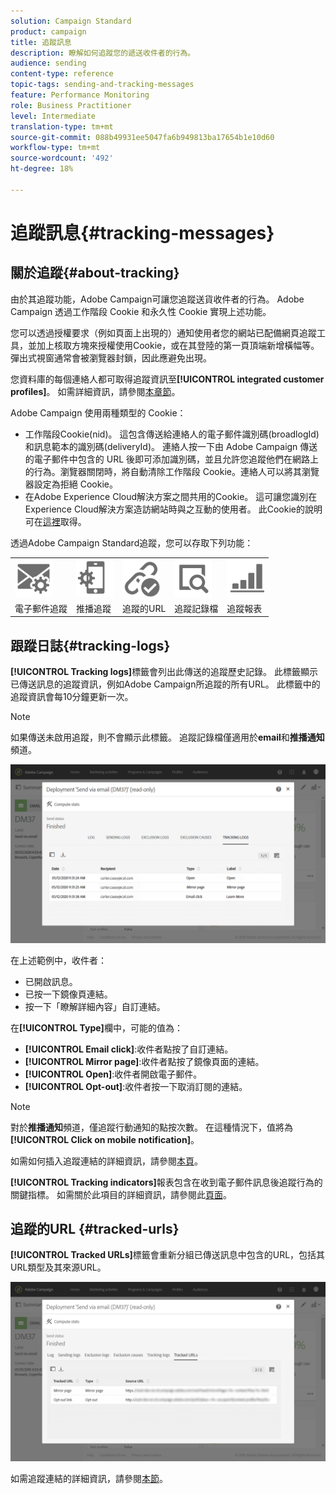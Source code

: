 ```yaml
---
solution: Campaign Standard
product: campaign
title: 追蹤訊息
description: 瞭解如何追蹤您的遞送收件者的行為。
audience: sending
content-type: reference
topic-tags: sending-and-tracking-messages
feature: Performance Monitoring
role: Business Practitioner
level: Intermediate
translation-type: tm+mt
source-git-commit: 088b49931ee5047fa6b949813ba17654b1e10d60
workflow-type: tm+mt
source-wordcount: '492'
ht-degree: 18%

---
```



# 追蹤訊息{#tracking-messages}

## 關於追蹤{#about-tracking}

由於其追蹤功能，Adobe Campaign可讓您追蹤送貨收件者的行為。 Adobe Campaign 透過工作階段 Cookie 和永久性 Cookie 實現上述功能。

您可以透過授權要求（例如頁面上出現的）通知使用者您的網站已配備網頁追蹤工具，並加上核取方塊來授權使用Cookie，或在其登陸的第一頁頂端新增橫幅等。 彈出式視窗通常會被瀏覽器封鎖，因此應避免出現。

您資料庫的每個連絡人都可取得追蹤資訊至&#x200B;**[!UICONTROL integrated customer profiles]**。 如需詳細資訊，請參閱[本章節](../../audiences/using/integrated-customer-profile.md)。

Adobe Campaign 使用兩種類型的 Cookie：

* 工作階段Cookie(nid)。 這包含傳送給連絡人的電子郵件識別碼(broadlogId)和訊息範本的識別碼(deliveryId)。 連絡人按一下由 Adobe Campaign 傳送的電子郵件中包含的 URL 後即可添加識別碼，並且允許您追蹤他們在網路上的行為。瀏覽器關閉時，將自動清除工作階段 Cookie。連絡人可以將其瀏覽器設定為拒絕 Cookie。
* 在Adobe Experience Cloud解決方案之間共用的Cookie。 這可讓您識別在Experience Cloud解決方案造訪網站時與之互動的使用者。 此Cookie的說明可在[這裡](https://docs.adobe.com/content/help/en/core-services/interface/ec-cookies/cookies-mc.html)取得。

透過Adobe Campaign Standard追蹤，您可以存取下列功能：

<table>
<tr>
    <td valign="top">
        <a href="../../administration/using/configuring-email-channel.md#tracking-parameters"><img width="60px" alt="條件" src="assets/icon_email_parameters.png"/></a>
    </td>
    <td valign="top">
        <a href="https://helpx.adobe.com/campaign/kb/push-tracking.html"><img width="60px" alt="條件" src="assets/icon_push_parameters.png"/></a>
    </td>
    <td valign="top">
        <a href="../../designing/using/links.md#about-tracked-urls"><img width="60px" alt="條件" src="assets/icon_url.png"/></a>
    </td>
        <td valign="top">
          <a href="../../sending/using/tracking-messages.md#tracking-logs"><img width="60px" alt="條件" src="assets/icon_log.png"/></a>
    </td>
    </td>
    <td valign="top">
          <a href="../../reporting/using/tracking-indicators.md"><img width="60px" alt="條件" src="assets/icon_report.png"/></a>
</tr>
<tr>
<td>電子郵件追蹤</td>
<td>推播追蹤</td>
<td>追蹤的URL</td>
<td>追蹤記錄檔</td>
<td>追蹤報表</td>
</tr>
</table>

## 跟蹤日誌{#tracking-logs}

**[!UICONTROL Tracking logs]**&#x200B;標籤會列出此傳送的追蹤歷史記錄。 此標籤顯示已傳送訊息的追蹤資訊，例如Adobe Campaign所追蹤的所有URL。 此標籤中的追蹤資訊會每10分鐘更新一次。

>[!NOTE]
>
>如果傳送未啟用追蹤，則不會顯示此標籤。 追蹤記錄檔僅適用於&#x200B;**email**&#x200B;和&#x200B;**推播通知**&#x200B;頻道。

![](assets/tracking_logs.png)

在上述範例中，收件者：

* 已開啟訊息。
* 已按一下鏡像頁連結。
* 按一下「瞭解詳細內容」自訂連結。

在&#x200B;**[!UICONTROL Type]**&#x200B;欄中，可能的值為：

* **[!UICONTROL Email click]**:收件者點按了自訂連結。
* **[!UICONTROL Mirror page]**:收件者點按了鏡像頁面的連結。
* **[!UICONTROL Open]**:收件者開啟電子郵件。
* **[!UICONTROL Opt-out]**:收件者按一下取消訂閱的連結。

>[!NOTE]
>
>對於&#x200B;**推播通知**&#x200B;頻道，僅追蹤行動通知的點按次數。 在這種情況下，值將為&#x200B;**[!UICONTROL Click on mobile notification]**。

如需如何插入追蹤連結的詳細資訊，請參閱[本頁](../../designing/using/links.md#inserting-a-link)。

**[!UICONTROL Tracking indicators]**&#x200B;報表包含在收到電子郵件訊息後追蹤行為的關鍵指標。 如需關於此項目的詳細資訊，請參閱此[頁面](../../reporting/using/tracking-indicators.md)。

## 追蹤的URL {#tracked-urls}

**[!UICONTROL Tracked URLs]**&#x200B;標籤會重新分組已傳送訊息中包含的URL，包括其URL類型及其來源URL。

![](assets/sending_delivery6.png)

如需追蹤連結的詳細資訊，請參閱[本節](../../designing/using/links.md#about-tracked-urls)。
